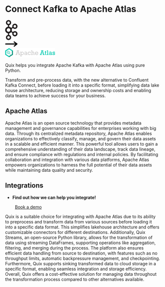 # Connect Kafka to Apache Atlas

<div class="connect-images cards blog-grid-card" markdown>
<div>
<img src="../images/kafka_logo.png" width="40px" />
</div>
<div>
<img src="../images/arrow.svg" width="40px" />
</div>
<div>
<img src="./images/apache-atlas_1.jpg" />
</div>
</div>

Quix helps you integrate Apache Kafka with Apache Atlas using pure Python.

Transform and pre-process data, with the new alternative to Confluent Kafka Connect, before loading it into a specific format, simplifying data lake house architecture, reducing storage and ownership costs and enabling data teams to achieve success for your business.

## Apache Atlas

Apache Atlas is an open source technology that provides metadata management and governance capabilities for enterprises working with big data. Through its centralized metadata repository, Apache Atlas enables organizations to effectively classify, manage, and govern their data assets in a scalable and efficient manner. This powerful tool allows users to gain a comprehensive understanding of their data landscape, track data lineage, and ensure compliance with regulations and internal policies. By facilitating collaboration and integration with various data platforms, Apache Atlas empowers organizations to harness the full potential of their data assets while maintaining data quality and security.

## Integrations

<div class="grid cards" markdown>

- __Find out how we can help you integrate!__

    <a class="md-button md-button--primary" href="https://share.hsforms.com/1iW0TmZzKQMChk0lxd_tGiw4yjw2?__hstc=175542013.2303933fbd746c0ac86d9ccbe9bc9100.1728383268831.1729603416735.1729620918855.31&__hssc=175542013.1.1729620918855&__hsfp=2132701734" target="_blank" style="margin:.5rem;">Book a demo</a>

</div>


Quix is a suitable choice for integrating with Apache Atlas due to its ability to preprocess and transform data from various sources before loading it into a specific data format. This simplifies lakehouse architecture and offers customizable connectors for different destinations. Additionally, Quix Streams, an open-source Python library, allows for the transformation of data using streaming DataFrames, supporting operations like aggregation, filtering, and merging during the process. The platform also ensures efficient data handling from source to destination, with features such as no throughput limits, automatic backpressure management, and checkpointing. Furthermore, Quix supports sinking transformed data to cloud storage in a specific format, enabling seamless integration and storage efficiency. Overall, Quix offers a cost-effective solution for managing data throughout the transformation process compared to other alternatives available.

